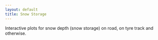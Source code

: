 ```yaml
---
layout: default
title: Snow Storage
---
```


Interactive plots for snow depth (snow storage) on road, on tyre track and otherwise.
